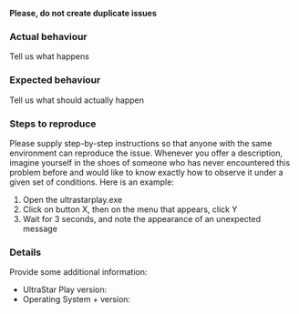 **Please, do not create duplicate issues**


### Actual behaviour

Tell us what happens


### Expected behaviour

Tell us what should actually happen


### Steps to reproduce

Please supply step-by-step instructions so that anyone with the same environment can reproduce the issue. Whenever you offer a description, imagine
yourself in the shoes of someone who has never encountered this problem before and would like to know exactly how to observe it under a given set of conditions.
Here is an example:

1. Open the ultrastarplay.exe
2. Click on button X, then on the menu that appears, click Y
3. Wait for 3 seconds, and note the appearance of an unexpected message


### Details

Provide some additional information:

- UltraStar Play version:
- Operating System + version:
